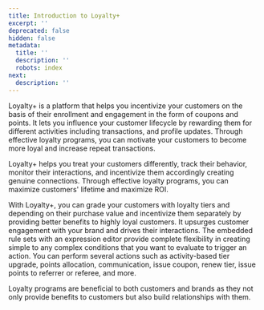 ```yaml
---
title: Introduction to Loyalty+
excerpt: ''
deprecated: false
hidden: false
metadata:
  title: ''
  description: ''
  robots: index
next:
  description: ''
---
```

Loyalty+ is a platform that helps you incentivize your customers on the basis of their enrollment and engagement in the form of coupons and points. It lets you influence your customer lifecycle by rewarding them for different activities including transactions, and profile updates. Through effective loyalty programs, you can motivate your customers to become more loyal and increase repeat transactions.

Loyalty+ helps you treat your customers differently, track their behavior, monitor their interactions, and incentivize them accordingly creating genuine connections.  Through effective loyalty programs, you can maximize customers' lifetime and maximize ROI.

With Loyalty+, you can grade your customers with loyalty tiers and depending on their purchase value and incentivize them separately by providing better benefits to highly loyal customers. It upsurges customer engagement with your brand and drives their interactions. The embedded rule sets with an expression editor provide complete flexibility in creating simple to any complex conditions that you want to evaluate to trigger an action. You can perform several actions such as activity-based tier upgrade, points allocation,  communication, issue coupon, renew tier, issue points to referrer or referee, and more.

Loyalty programs are beneficial to both customers and brands as they not only provide benefits to customers but also build relationships with them.
